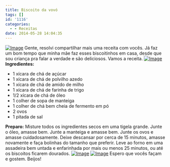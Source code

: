```yaml
---
title: Biscoito da vovó
tags: []
id: '1116'
categories:
  - - Receitas
date: 2014-05-28 14:04:35
---
```


[![Image](http://162.243.62.160/wp-content/uploads/2014/05/dsc02866.jpg?w=650)](http://162.243.62.160/wp-content/uploads/2014/05/dsc02866.jpg) Gente, resolvi compartilhar mais uma receita com vocês. Já faz um bom tempo que minha mãe faz esses biscoitinhos em casa, desde que sou criança pra falar a verdade e são deliciosos. Vamos a receita. [![Image](http://162.243.62.160/wp-content/uploads/2014/05/dsc02863.jpg?w=650)](http://162.243.62.160/wp-content/uploads/2014/05/dsc02863.jpg) **Ingredientes:**

*   1 xícara de chá de açúcar
*   1 xícara de chá de polvilho azedo
*   1 xícara de chá de amido de milho
*   1 xícara de chá de farinha de trigo
*   1/2 xícara de chá de óleo
*   1 colher de sopa de manteiga
*   1 colher de chá bem cheia de fermento em pó
*   2 ovos
*   1 pitada de sal

**Preparo:** Misture todos os ingredientes secos em uma tigela grande. Junte o óleo, amasse bem. Junte a manteiga e amasse bem. Junte os ovos e amasse cuidadosamente. Deixe descansar por cerca de 15 minutos, amasse novamente e faça bolinhas do tamanho que preferir. Leve ao forno em uma assadeira bem untada e enfarinhada por mais ou menos 25 minutos, ou até os biscoitos ficarem dourados. [![Image](http://162.243.62.160/wp-content/uploads/2014/05/dsc02867.jpg?w=650)](http://162.243.62.160/wp-content/uploads/2014/05/dsc02867.jpg) [![Image](http://162.243.62.160/wp-content/uploads/2014/05/dsc02862.jpg?w=650)](http://162.243.62.160/wp-content/uploads/2014/05/dsc02862.jpg) Espero que vocês façam e gostem. Beijos!